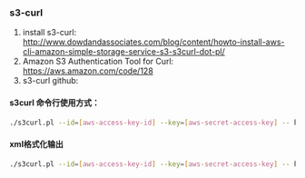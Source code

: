 ### s3-curl

1. install s3-curl: http://www.dowdandassociates.com/blog/content/howto-install-aws-cli-amazon-simple-storage-service-s3-s3curl-dot-pl/
2. Amazon S3 Authentication Tool for Curl: https://aws.amazon.com/code/128
3. s3-curl github: 

#### s3curl 命令行使用方式：

```sh
./s3curl.pl --id=[aws-access-key-id] --key=[aws-secret-access-key] -- http://s3.amazonaws.com/[bucket-name]/[key-name]
```

#### xml格式化输出

```sh
./s3curl.pl --id=[aws-access-key-id] --key=[aws-secret-access-key] -- http://s3.amazonaws.com/[bucket-name]/[key-name] -v | xmllint --format
```

